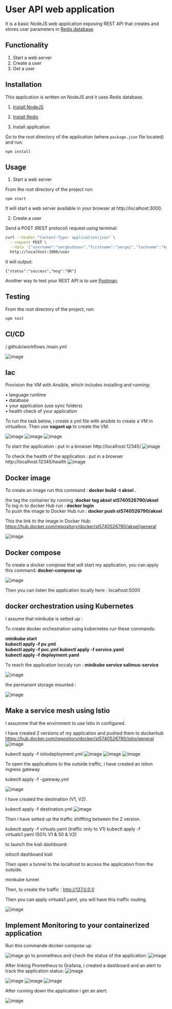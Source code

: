 # User API web application

It is a basic NodeJS web application exposing REST API that creates and stores user parameters in [Redis database](https://redis.io/).

## Functionality

1. Start a web server
2. Create a user
2. Get a user

## Installation

This application is written on NodeJS and it uses Redis database.

1. [Install NodeJS](https://nodejs.org/en/download/)

2. [Install Redis](https://redis.io/download)

3. Install application

Go to the root directory of the application (where `package.json` file located) and run:

```
npm install 
```

## Usage

1. Start a web server

From the root directory of the project run:

```
npm start
```

It will start a web server available in your browser at http://localhost:3000.

2. Create a user

Send a POST (REST protocol) request using terminal:

```bash
curl --header "Content-Type: application/json" \
  --request POST \
  --data '{"username":"sergkudinov","firstname":"sergei","lastname":"kudinov"}' \
  http://localhost:3000/user
```

It will output:

```
{"status":"success","msg":"OK"}
```

Another way to test your REST API is to use [Postman](https://www.postman.com/).



## Testing

From the root directory of the project, run:

```
npm test
```
## CI/CD

/.github/workflows
/main.yml

![image](https://github.com/salimus06/DevOps-project-DSTI/assets/148533821/793850d6-6a7e-4e19-8f9d-daf891a6e960)

## Iac

Provision the VM with Ansible, which includes installing and running:

• language runtime  
• database  
• your application (use sync folders)  
• health check of your application  

To run the task below, i create a yml file with ansible to create a VM in virtualbox.
Then use **vagant up** to create the VM.

![image](https://github.com/salimus06/DevOps-project-DSTI/assets/148533821/c20985f1-b397-4e64-ab14-a07463e24a40)
![image](https://github.com/salimus06/DevOps-project-DSTI/assets/148533821/9c03f00c-be72-43b0-943f-7e708a3ee311)
![image](https://github.com/salimus06/DevOps-project-DSTI/assets/148533821/c10e3ef4-591d-46ca-b04a-32061a0e0e1f)

To start the application : put in a browser http://localhost:12345/
![image](https://github.com/salimus06/DevOps-project-DSTI/assets/148533821/ee840113-6338-4afb-9b0d-0e82f219f29e)

To check the health of  the application : put in a browser http://localhost:12345/health
![image](https://github.com/salimus06/DevOps-project-DSTI/assets/148533821/7e3323ca-3ef5-43c0-b662-2e2425650f00)

## Docker image

To create an image run this command : **docker build -t aksel .**

the tag the container by running :**docker tag aksel st5740526790/aksel**  
To log in to docker Hub run : **docker login**  
To push the image to Docker Hub run : **docker push st5740526790/aksel**  
 
This the link to the image in Docker Hub: https://hub.docker.com/repository/docker/st5740526790/aksel/general  

![image](https://github.com/salimus06/DevOps-project-DSTI/assets/148533821/10969b09-fc14-480e-a862-018fa400bd79)


## Docker compose

To create a docker compose that will start my application, you can apply this command: **docker-compose up**

![image](https://github.com/salimus06/DevOps-project-DSTI/assets/148533821/a9ced8ed-c9c3-4eb5-821b-6fd33308daf1)

Then you can listen the application locally here : localhost:5000

## docker orchestration using Kubernetes

I assume that minikube is setted up :

To create docker orchestration using kubernetes run these commands:

**minikube start**  
**kubectl apply -f pv.yml**  
**kubectl apply -f pvc.yml** 
**kubectl apply -f service.yaml**  
**kubectl apply -f deployment.yaml**  


To reach the application loccaly  run : **minikube service salimus-service**

![image](https://github.com/salimus06/DevOps-project-DSTI/assets/148533821/ce221ca2-2e5d-44bb-95b1-408e311a4a08)

the permanent storage mounted :

![image](https://github.com/salimus06/DevOps-project-DSTI/assets/148533821/96abffca-049a-4773-8104-94a3ece6c844)

## Make a service mesh using Istio

I assumme that the envirnment to use Istio in configured.

I have created 2 versions of my application and pushed them to dockerhub
https://hub.docker.com/repository/docker/st5740526790/istio/general
![image](https://github.com/salimus06/DevOps-project-DSTI/assets/148533821/de634b91-c537-4125-a421-0f978330a187)

 kubectl apply -f istiodeployment.yml
![image](https://github.com/salimus06/DevOps-project-DSTI/assets/148533821/ca80a032-8614-4867-bcf8-9d31552d245f)
![image](https://github.com/salimus06/DevOps-project-DSTI/assets/148533821/ec9d298b-f577-4bee-a1f0-7027fe563b31)
![image](https://github.com/salimus06/DevOps-project-DSTI/assets/148533821/9c9a8c65-19e8-48e4-8804-0d677985138c)

To open the applications to the outside traffic, i have created an istion ingress gateway

kubectl apply -f -gateway.yml

![image](https://github.com/salimus06/DevOps-project-DSTI/assets/148533821/1e578e88-9810-4863-b7e2-c4b0bcea691d)

I have created the destination (V1, V2).

kubectl apply -f destination.yml
![image](https://github.com/salimus06/DevOps-project-DSTI/assets/148533821/ea39c13d-10fe-4078-91b6-abb44e162957)

Then i have setted up the traffic shiffting between the 2 version.

kubectl apply -f virtuals.yaml (traffic only to V1)
kubectl apply -f virtuals1.yaml (50% V1 & 50 & V2)

to launch the kiali dashboard:

istioctl dashboard kiali

Then open a tunnel to the localhost to access the application from the outside.

minikube tunnel

Then, to create the traffic : http://127.0.0.1/


Then you can apply virtuals1.yaml, you will have this traffic routing.

![image](https://github.com/salimus06/DevOps-project-DSTI/assets/148533821/1392962a-4b72-4c9f-aa9d-c61d7957f25a)












 
 ## Implement Monitoring to your containerized application

 Run this commande docker-compose up

![image](https://github.com/salimus06/DevOps-project-DSTI/assets/148533821/2d55e968-564e-4b64-b601-9d712e8c0c41)
go to prometheus and chech the status of the application:
![image](https://github.com/salimus06/DevOps-project-DSTI/assets/148533821/4eaf1d17-60dc-4e59-9d18-fa67923d98cf)

After linking Prometheus to Grafana, i created a dashboard  and an  alert to track the application status:
![image](https://github.com/salimus06/DevOps-project-DSTI/assets/148533821/e8620cdb-e416-4b95-baee-fe6101049fce)


![image](https://github.com/salimus06/DevOps-project-DSTI/assets/148533821/74a6e767-c182-446d-81fc-d426f20048c9)
![image](https://github.com/salimus06/DevOps-project-DSTI/assets/148533821/7c3a9857-0ba4-4a42-94ea-82b71addbeee)
![image](https://github.com/salimus06/DevOps-project-DSTI/assets/148533821/132f20f4-3150-4b01-9ba9-5640688bb788)

After running down the application i get an alert:

![image](https://github.com/salimus06/DevOps-project-DSTI/assets/148533821/187b0e2b-0344-4a00-b836-2d31bdcfcc0a)








